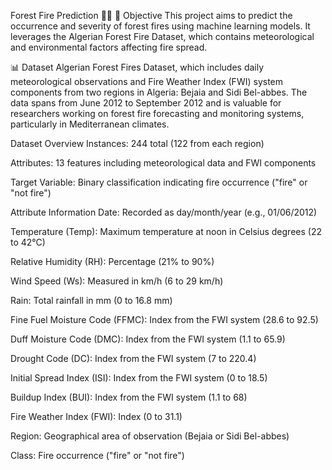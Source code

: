 Forest Fire Prediction 🌲🔥
📌 Objective
This project aims to predict the occurrence and severity of forest fires using machine learning models. It leverages the Algerian Forest Fire Dataset, which contains meteorological and environmental factors affecting fire spread.

📊 Dataset
Algerian Forest Fires Dataset, which includes daily meteorological observations and Fire Weather Index (FWI) system components from two regions in Algeria: Bejaia and Sidi Bel-abbes. The data spans from June 2012 to September 2012 and is valuable for researchers working on forest fire forecasting and monitoring systems, particularly in Mediterranean climates.

Dataset Overview
Instances: 244 total (122 from each region)

Attributes: 13 features including meteorological data and FWI components

Target Variable: Binary classification indicating fire occurrence ("fire" or "not fire")

Attribute Information
Date: Recorded as day/month/year (e.g., 01/06/2012)

Temperature (Temp): Maximum temperature at noon in Celsius degrees (22 to 42°C)

Relative Humidity (RH): Percentage (21% to 90%)

Wind Speed (Ws): Measured in km/h (6 to 29 km/h)

Rain: Total rainfall in mm (0 to 16.8 mm)

Fine Fuel Moisture Code (FFMC): Index from the FWI system (28.6 to 92.5)

Duff Moisture Code (DMC): Index from the FWI system (1.1 to 65.9)

Drought Code (DC): Index from the FWI system (7 to 220.4)

Initial Spread Index (ISI): Index from the FWI system (0 to 18.5)

Buildup Index (BUI): Index from the FWI system (1.1 to 68)

Fire Weather Index (FWI): Index (0 to 31.1)

Region: Geographical area of observation (Bejaia or Sidi Bel-abbes)

Class: Fire occurrence ("fire" or "not fire")

